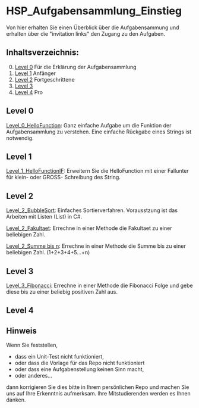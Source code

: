 # HSP_Aufgabensammlung_Einstieg
Von hier erhalten Sie einen Überblick über die Aufgabensammung und erhalten über die "invitation links" den Zugang zu den Aufgaben.

## Inhaltsverzeichnis:
0. [Level 0](#level-0) Für die Erklärung der Aufgabensammlung
1. [Level 1](#level-1) Anfänger
2. [Level 2](#level-2) Fortgeschrittene
3. [Level 3](#level-3) 
4. [Level 4](#level-4) Pro

## Level 0
[Level_0_HelloFunction](https://classroom.github.com/a/16xsL6aM):
Ganz einfache Aufgabe um die Funktion der Aufgabensammlung zu verstehen. Eine einfache Rückgabe eines Strings ist notwendig.

## Level 1
[Level_1_HelloFunctionIF](https://classroom.github.com/a/X9oN3cUv):
Erweitern Sie die HelloFunction mit einer Fallunter für klein- oder GROSS- Schreibung des String.

## Level 2
[Level_2_BubbleSort](https://classroom.github.com/a/SgSuCjds):
Einfaches Sortierverfahren. 
Vorausstzung ist das Arbeiten mit Listen (List) in C#.

[Level_2_Fakultaet](https://classroom.github.com/a/Uu_yTg1C):
Errechne in einer Methode die Fakultaet zu einer beliebigen Zahl.

[Level_2_Summe bis n](https://classroom.github.com/a/cf1He3JS):
Errechne in einer Methode die Summe bis zu einer beliebigen Zahl. (1+2+3+4+5...+n)

## Level 3

[Level_3_Fibonacci](https://classroom.github.com/a/7ziRVOOZ):
Errechne in einer Methode die Fibonacci Folge und gebe diese bis zu einer beliebig positiven Zahl aus. 

## Level 4

## Hinweis
Wenn Sie feststellen, 
- dass ein Unit-Test nicht funktioniert, 
- oder dass die Vorlage für das Repo nicht funktioniert 
- oder dass eine Aufgabenstellung keinen Sinn macht, 
- oder anderes...

dann korrigieren Sie dies bitte in Ihrem persönlichen Repo und machen Sie uns auf Ihre Erkenntnis aufmerksam. Ihre Mitstudierenden werden es Ihnen danken.
